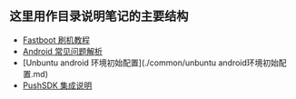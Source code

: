 ## 这里用作目录说明笔记的主要结构

* [Fastboot 刷机教程](./common/FastBoot.md)
* [Android  常见问题解析](./common/AndroidStudioSUseProblem.md)
* [Unbuntu android 环境初始配置](./common/unbuntu android环境初始配置.md)
* [PushSDK 集成说明](./meizu/PushSDK.md)
